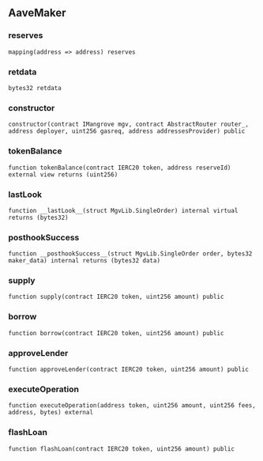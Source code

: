## AaveMaker

### reserves

```solidity
mapping(address => address) reserves
```

### retdata

```solidity
bytes32 retdata
```

### constructor

```solidity
constructor(contract IMangrove mgv, contract AbstractRouter router_, address deployer, uint256 gasreq, address addressesProvider) public
```

### tokenBalance

```solidity
function tokenBalance(contract IERC20 token, address reserveId) external view returns (uint256)
```

### __lastLook__

```solidity
function __lastLook__(struct MgvLib.SingleOrder) internal virtual returns (bytes32)
```

### __posthookSuccess__

```solidity
function __posthookSuccess__(struct MgvLib.SingleOrder order, bytes32 maker_data) internal returns (bytes32 data)
```

### supply

```solidity
function supply(contract IERC20 token, uint256 amount) public
```

### borrow

```solidity
function borrow(contract IERC20 token, uint256 amount) public
```

### approveLender

```solidity
function approveLender(contract IERC20 token, uint256 amount) public
```

### executeOperation

```solidity
function executeOperation(address token, uint256 amount, uint256 fees, address, bytes) external
```

### flashLoan

```solidity
function flashLoan(contract IERC20 token, uint256 amount) public
```

